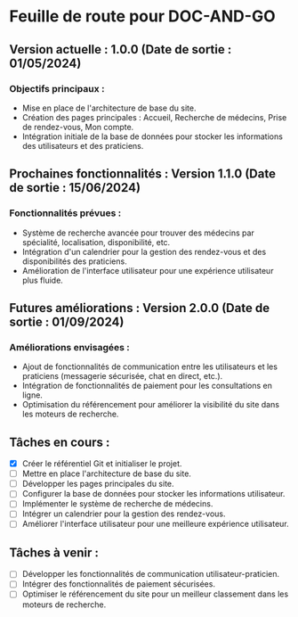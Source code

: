 # Feuille de route pour DOC-AND-GO

## Version actuelle : 1.0.0 (Date de sortie : 01/05/2024)

### Objectifs principaux :
- Mise en place de l'architecture de base du site.
- Création des pages principales : Accueil, Recherche de médecins, Prise de rendez-vous, Mon compte.
- Intégration initiale de la base de données pour stocker les informations des utilisateurs et des praticiens.

## Prochaines fonctionnalités : Version 1.1.0 (Date de sortie : 15/06/2024)

### Fonctionnalités prévues :
- Système de recherche avancée pour trouver des médecins par spécialité, localisation, disponibilité, etc.
- Intégration d'un calendrier pour la gestion des rendez-vous et des disponibilités des praticiens.
- Amélioration de l'interface utilisateur pour une expérience utilisateur plus fluide.

## Futures améliorations : Version 2.0.0 (Date de sortie : 01/09/2024)

### Améliorations envisagées :
- Ajout de fonctionnalités de communication entre les utilisateurs et les praticiens (messagerie sécurisée, chat en direct, etc.).
- Intégration de fonctionnalités de paiement pour les consultations en ligne.
- Optimisation du référencement pour améliorer la visibilité du site dans les moteurs de recherche.

## Tâches en cours :

- [x] Créer le référentiel Git et initialiser le projet.
- [ ] Mettre en place l'architecture de base du site.
- [ ] Développer les pages principales du site.
- [ ] Configurer la base de données pour stocker les informations utilisateur.
- [ ] Implémenter le système de recherche de médecins.
- [ ] Intégrer un calendrier pour la gestion des rendez-vous.
- [ ] Améliorer l'interface utilisateur pour une meilleure expérience utilisateur.

## Tâches à venir :

- [ ] Développer les fonctionnalités de communication utilisateur-praticien.
- [ ] Intégrer des fonctionnalités de paiement sécurisées.
- [ ] Optimiser le référencement du site pour un meilleur classement dans les moteurs de recherche.

